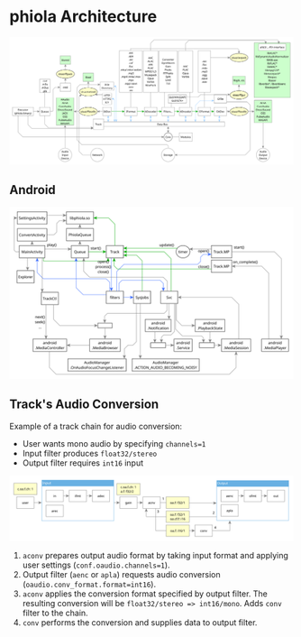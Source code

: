 # phiola Architecture

![](phiola-arch.svg)


## Android

![](phiola-arch-android.svg)


## Track's Audio Conversion

Example of a track chain for audio conversion:

* User wants mono audio by specifying `channels=1`
* Input filter produces `float32/stereo`
* Output filter requires `int16` input

![](chain-aconv.svg)

1. `aconv` prepares output audio format by taking input format and applying user settings (`conf.oaudio.channels=1`).
2. Output filter (`aenc` or `apla`) requests audio conversion (`oaudio.conv_format.format=int16`).
3. `aconv` applies the conversion format specified by output filter.  The resulting conversion will be `float32/stereo => int16/mono`.  Adds `conv` filter to the chain.
4. `conv` performs the conversion and supplies data to output filter.
